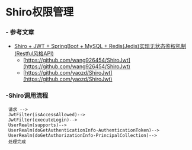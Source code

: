 # Shiro权限管理
### - 参考文章
- [Shiro + JWT + SpringBoot + MySQL + Redis(Jedis)实现无状态鉴权机制(Restful风格API)](https://blog.csdn.net/wang926454/article/details/82971291)
    - [https://github.com/wang926454/ShiroJwt](https://github.com/wang926454/ShiroJwt)
    - [https://github.com/yaozd/ShiroJwt](https://github.com/yaozd/ShiroJwt)

### -Shiro调用流程
```
 请求 -->
 JwtFilter(isAccessAllowed)--> 
 JwtFilter(executeLogin)--> 
 UserRealm(supports)--> 
 UserRealm(doGetAuthenticationInfo-AuthenticationToken)-->
 UserRealm(doGetAuthorizationInfo-PrincipalCollection)-->
 处理完成
```
    
